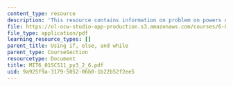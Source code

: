 ```yaml
---
content_type: resource
description: 'This resource contains information on problem on powers of 2. '
file: https://ol-ocw-studio-app-production.s3.amazonaws.com/courses/6-01sc-introduction-to-electrical-engineering-and-computer-science-i-spring-2011/9a925f9a3179505206b01b22b52f2ee5_MIT6_01SCS11_py3_2_6.pdf
file_type: application/pdf
learning_resource_types: []
parent_title: Using if, else, and while
parent_type: CourseSection
resourcetype: Document
title: MIT6_01SCS11_py3_2_6.pdf
uid: 9a925f9a-3179-5052-06b0-1b22b52f2ee5
---
```

